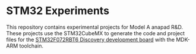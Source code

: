 # STM32 Experiments
This repository contains experimental projects for Model A anapad R&D. These projects use the STM32CubeMX to generate the code and project files for the [STM32F072RBT6 Discovery development board](https://www.st.com/en/evaluation-tools/32f072bdiscovery.html) with the MDK-ARM toolchain.
